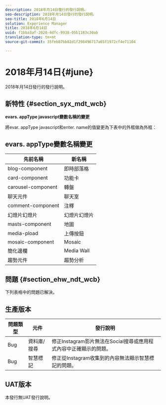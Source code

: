 ```yaml
---
description: 2018年月14日發行的發行說明。
seo-description: 2018年月14日發行的發行說明。
seo-title: 2018年6月14日
solution: Experience Manager
title: 2018年6月14日
uuid: f1bba3af-2020-4dfc-9938-05b1183c30ab
translation-type: tm+mt
source-git-commit: 35feb87bb82d1f298496717a65f1972cf4e71104

---
```



# 2018年月14日{#june}

2018年月14日發行的發行說明。

## 新特性 {#section_syx_mdt_wcb}

**evars. appType javascript變數名稱的變更**

將evar. appType javascript和enter. name的值變更為下表中的外框做為外框：

## evars. appType變數名稱變更

| 先前名稱 | 新名稱 |
|---|---|
| blog-component | 即時部落格 |
| card-component | 功能卡 |
| carousel-component | 轉盤 |
| 聊天元件 | 聊天室 |
| comment-component | 注釋 |
| 幻燈片幻燈片 | 幻燈片幻燈片 |
| masts-component | 地圖 |
| media-pload | 上傳按鈕 |
| mosaic-component | Mosaic |
| 簡化邊欄 | Media Wall |
| 趨勢元件 | 趨勢分析 |

## 問題 {#section_ehw_ndt_wcb}

下列表格中的問題已解決。

## 生產版本

| **問題類型** | **元件** | **發行說明** |
|---|---|---|
| Bug | 資料庫/搜尋 | 修正Instagram影片無法在Social搜尋或應用程式內容中正確顯示的問題。 |
| Bug | 智慧標記 | 修正從Instagram收集到的內容無法顯示智慧標記的問題。 |

## UAT版本

本發行無UAT發行說明。
